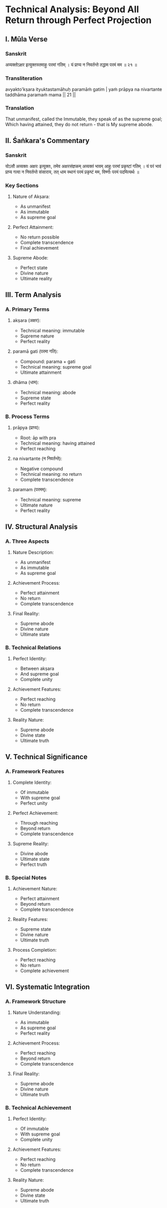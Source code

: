 # Technical Analysis: Beyond All Return through Perfect Projection

## I. Mūla Verse

### Sanskrit
अव्यक्तोऽक्षर इत्युक्तस्तमाहुः परमां गतिम् ।
यं प्राप्य न निवर्तन्ते तद्धाम परमं मम ॥ २१ ॥

### Transliteration
avyakto'kṣara ityuktastamāhuḥ paramāṁ gatim |
yaṁ prāpya na nivartante taddhāma paramaṁ mama || 21 ||

### Translation
That unmanifest, called the Immutable, they speak of as the supreme goal;
Which having attained, they do not return - that is My supreme abode.

## II. Śaṅkara's Commentary

### Sanskrit
योऽसौ अव्यक्तः अक्षरः इत्युक्तः, तमेव अक्षरसंज्ञकम् अव्यक्तं भावम् आहुः परमां प्रकृष्टां गतिम् । यं परं भावं प्राप्य गत्वा न निवर्तन्ते संसाराय, तत् धाम स्थानं परमं प्रकृष्टं मम, विष्णोः परमं पदमित्यर्थः ॥

### Key Sections

1. Nature of Akṣara:
   - As unmanifest
   - As immutable
   - As supreme goal

2. Perfect Attainment:
   - No return possible
   - Complete transcendence
   - Final achievement

3. Supreme Abode:
   - Perfect state
   - Divine nature
   - Ultimate reality

## III. Term Analysis

### A. Primary Terms

1. akṣara (अक्षर):
   - Technical meaning: immutable
   - Supreme nature
   - Perfect reality

2. paramā gati (परमा गति):
   - Compound: parama + gati
   - Technical meaning: supreme goal
   - Ultimate attainment

3. dhāma (धाम):
   - Technical meaning: abode
   - Supreme state
   - Perfect reality

### B. Process Terms

1. prāpya (प्राप्य):
   - Root: āp with pra
   - Technical meaning: having attained
   - Perfect reaching

2. na nivartante (न निवर्तन्ते):
   - Negative compound
   - Technical meaning: no return
   - Complete transcendence

3. paramam (परमम्):
   - Technical meaning: supreme
   - Ultimate nature
   - Perfect reality

## IV. Structural Analysis

### A. Three Aspects

1. Nature Description:
   - As unmanifest
   - As immutable
   - As supreme goal

2. Achievement Process:
   - Perfect attainment
   - No return
   - Complete transcendence

3. Final Reality:
   - Supreme abode
   - Divine nature
   - Ultimate state

### B. Technical Relations

1. Perfect Identity:
   - Between akṣara
   - And supreme goal
   - Complete unity

2. Achievement Features:
   - Perfect reaching
   - No return
   - Complete transcendence

3. Reality Nature:
   - Supreme abode
   - Divine state
   - Ultimate truth

## V. Technical Significance

### A. Framework Features

1. Complete Identity:
   - Of immutable
   - With supreme goal
   - Perfect unity

2. Perfect Achievement:
   - Through reaching
   - Beyond return
   - Complete transcendence

3. Supreme Reality:
   - Divine abode
   - Ultimate state
   - Perfect truth

### B. Special Notes

1. Achievement Nature:
   - Perfect attainment
   - Beyond return
   - Complete transcendence

2. Reality Features:
   - Supreme state
   - Divine nature
   - Ultimate truth

3. Process Completion:
   - Perfect reaching
   - No return
   - Complete achievement

## VI. Systematic Integration

### A. Framework Structure

1. Nature Understanding:
   - As immutable
   - As supreme goal
   - Perfect reality

2. Achievement Process:
   - Perfect reaching
   - Beyond return
   - Complete transcendence

3. Final Reality:
   - Supreme abode
   - Divine nature
   - Ultimate truth

### B. Technical Achievement

1. Perfect Identity:
   - Of immutable
   - With supreme goal
   - Complete unity

2. Achievement Features:
   - Perfect reaching
   - No return
   - Complete transcendence

3. Reality Nature:
   - Supreme abode
   - Divine state
   - Ultimate truth
